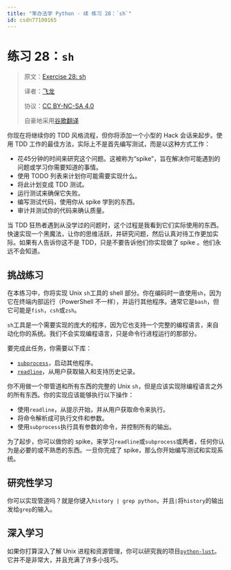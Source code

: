 ```yaml
---
title: "笨办法学 Python · 续 练习 28：`sh`"
id: csdn77100165
---
```


# 练习 28：`sh`

> 原文：[Exercise 28: sh](https://learncodethehardway.org/more-python-book/ex28.html)
> 
> 译者：[飞龙](https://github.com/wizardforcel)
> 
> 协议：[CC BY-NC-SA 4.0](http://creativecommons.org/licenses/by-nc-sa/4.0/)
> 
> 自豪地采用[谷歌翻译](https://translate.google.cn/)

你现在将继续你的 TDD 风格流程，但你将添加一个小型的 Hack 会话来起步。使用 TDD 工作的最佳方法，实际上不是首先编写测试，而是以这种方式工作：

*   花45分钟的时间来研究这个问题。这被称为“spike”，旨在解决你可能遇到的问题或学习你需要知道的事情。
*   使用 TODO 列表来计划你可能需要实现什么。
*   将此计划变成 TDD 测试。
*   运行测试来确保它失败。
*   编写测试代码，使用你从 spike 学到的东西。
*   审计并测试你的代码来确认质量。

当 TDD 狂热者遇到从没学过的问题时，这个过程是我看到它们实际使用的东西。快速实现一个黑魔法，让你的思维活跃，并研究问题，然后认真对待工作更加实际。如果有人告诉你这不是 TDD，只是不要告诉他们你实现做了 spike 。他们永远不会知道。

## 挑战练习

在本练习中，你将实现 Unix `sh`工具的 shell 部分。你在编码时一直使用`sh`，因为它在终端内部运行（PowerShell 不一样），并运行其他程序。通常它是`bash`，但它可能是`fish`，`csh`或`zsh`。

`sh`工具是一个需要实现的庞大的程序，因为它也支持一个完整的编程语言，来自动化你的系统。我们不会实现编程语言，只是命令行进程运行的那部分。

要完成此任务，你需要以下库：

*   [`subprocess`](https://docs.python.org/2/library/subprocess.html)，启动其他程序。
*   [`readline`](https://docs.python.org/2/library/readline.html)，从用户获取输入和支持历史记录。

你不用做一个带管道和所有东西的完整的 Unix `sh`，但是应该实现除编程语言之外的所有东西。你的实现应该能够执行以下操作：

*   使用`readline`，从提示开始，并从用户获取命令来执行。
*   将命令解析成可执行文件和参数。
*   使用`subprocess`执行具有参数的命令，并控制所有的输出。

为了起步，你可以做你的 spike，来学习`readline`或`subprocess`或两者，任何你认为是必要的或不熟悉的东西。一旦你完成了 spike，那么你开始编写测试和实现系统。

## 研究性学习

你可以实现管道吗？就是你键入`history | grep python`，并且`|`将`history`的输出发给`grep`的输入。

## 深入学习

如果你打算深入了解 Unix 进程和资源管理，你可以研究我的项目[`python-lust`](https://github.com/zedshaw/python-lust)。它并不是非常大，并且充满了许多小技巧。